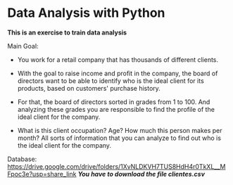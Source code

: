 # Data Analysis with Python


**This is an exercise to train data analysis** 

Main Goal:

- You work for a retail company that has thousands of different clients.

- With the goal to raise income and profit in the company, the board of directors want to be able to identify who is the ideal client for its products, based on customers' purchase history.

- For that, the board of directors sorted in grades from 1 to 100. And analyzing these grades you are responsible to find the profile of the ideal client for the company.

- What is this client occupation? Age? How much this person makes per month? All sorts of information that you can analyze to find out who is the ideal client for the company.

Database: https://drive.google.com/drive/folders/1XvNLDKVH7TUS8HdH4r0TkXL__MFpoc3e?usp=share_link   **_You have to download the file clientes.csv_**
